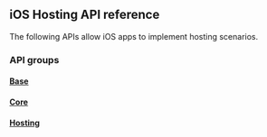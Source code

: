 ## iOS Hosting API reference

The following APIs allow iOS apps to implement hosting scenarios.

### API groups

#### [Base](../../../objectivec-api/base/index.md)
#### [Core](../../../objectivec-api/core/index.md)
#### [Hosting](../../../objectivec-api/hosting/index.md)